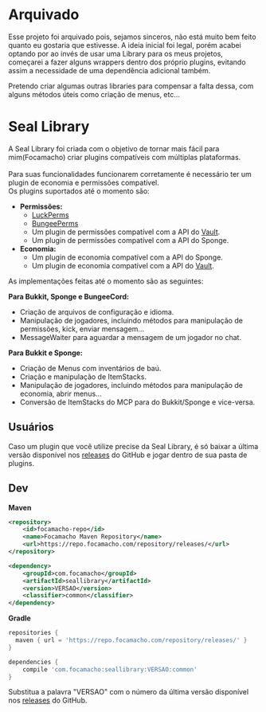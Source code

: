 # Arquivado
Esse projeto foi arquivado pois, sejamos sinceros, não está muito bem feito quanto eu gostaria que estivesse. A ideia inicial foi legal, porém acabei optando por ao invés de usar uma Library para os meus projetos, começarei a fazer alguns wrappers dentro dos próprio plugins, evitando assim a necessidade de uma dependência adicional também.

Pretendo criar algumas outras libraries para compensar a falta dessa, com alguns métodos úteis como criação de menus, etc...

# Seal Library
A Seal Library foi criada com o objetivo de tornar mais fácil para mim(Focamacho) criar plugins compatíveis com múltiplas plataformas.<br><br>
Para suas funcionalidades funcionarem corretamente é necessário ter um plugin de economia e permissões compatível.<br>
Os plugins suportados até o momento são:
- **Permissões:**
  - [LuckPerms](https://luckperms.net/)
  - [BungeePerms](https://www.spigotmc.org/resources/bungeeperms.25/)
  - Um plugin de permissões compatível com a API do [Vault](https://www.spigotmc.org/resources/vault.34315/).
  - Um plugin de permissões compatível com a API do Sponge.
- **Economia:**
  - Um plugin de economia compatível com a API do Sponge.
  - Um plugin de economia compatível com a API do [Vault](https://www.spigotmc.org/resources/vault.34315/).

As implementações feitas até o momento são as seguintes:

**Para Bukkit, Sponge e BungeeCord:**
- Criação de arquivos de configuração e idioma.
- Manipulação de jogadores, incluindo métodos para manipulação de permissões, kick, enviar mensagem...
- MessageWaiter para aguardar a mensagem de um jogador no chat.

**Para Bukkit e Sponge:**
- Criação de Menus com inventários de baú.
- Criação e manipulação de ItemStacks.
- Manipulação de jogadores, incluindo métodos para manipulação de economia, abrir menus...
- Conversão de ItemStacks do MCP para do Bukkit/Sponge e vice-versa.

## Usuários
Caso um plugin que você utilize precise da Seal Library, é só baixar a última versão disponível nos [releases](https://github.com/Seal-Island/Seal-Library/releases) do GitHub e jogar dentro de sua pasta de plugins.
## Dev
**Maven**
```xml
<repository>
    <id>focamacho-repo</id>
    <name>Focamacho Maven Repository</name>
    <url>https://repo.focamacho.com/repository/releases/</url>
</repository>
```
```xml
<dependency>
    <groupId>com.focamacho</groupId>
    <artifactId>seallibrary</artifactId>
    <version>VERSAO</version>
    <classifier>common</classifier>
</dependency>
```

**Gradle**
```groovy
repositories {
  maven { url = 'https://repo.focamacho.com/repository/releases/' }
}

dependencies {
    compile 'com.focamacho:seallibrary:VERSAO:common'
}
```
Substitua a palavra "VERSAO" com o número da última versão disponível nos [releases](https://github.com/Seal-Island/Seal-Library/releases) do GitHub.
